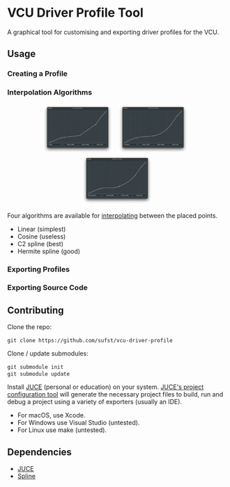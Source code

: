 # VCU Driver Profile Tool
A graphical tool for customising and exporting driver profiles for the VCU.

## Usage

### Creating a Profile

### Interpolation Algorithms

<p align="center">
  <img src="./docs/Linear.png" width="32%" class="center">
  &nbsp;
  <img src="./docs/C2 Spline.png" width="32%" class="center">
  &nbsp;
  <img src="./docs/Hermite Spline.png" width="32%" class="center">
</p>

Four algorithms are available for [interpolating](http://paulbourke.net/miscellaneous/interpolation/) between the placed points.
- Linear (simplest)
- Cosine (useless)
- C2 spline (best)
- Hermite spline (good)

### Exporting Profiles

### Exporting Source Code


## Contributing
Clone the repo:
```
git clone https://github.com/sufst/vcu-driver-profile
```
Clone / update submodules:
```
git submodule init
git submodule update
```
Install [JUCE](https://juce.com/get-juce) (personal or education) on your system. [JUCE's project configuration tool](https://juce.com/discover/projucer) will generate the necessary project files to build, run and debug a project using a variety of exporters (usually an IDE).
- For macOS, use Xcode.
- For Windows use Visual Studio (untested).
- For Linux use make (untested).

## Dependencies
- [JUCE](https://github.com/juce-framework/JUCE)
- [Spline](https://github.com/ttk592/spline)
